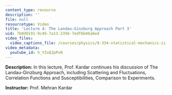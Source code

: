 ```yaml
---
content_type: resource
description: ''
file: null
resourcetype: Video
title: 'Lecture 4: The Landau-Ginzburg Approach Part 3'
uid: 7b0d9191-9c45-7a13-2356-7edf6b46a6ed
video_files:
  video_captions_file: /courses/physics/8-334-statistical-mechanics-ii-statistical-physics-of-fields-spring-2014/video-lectures/lecture-4-the-landau-ginzburg-approach-part-3/h_YZxQJpPv0.vtt
video_metadata:
  youtube_id: h_YZxQJpPv0
---
```


**Description:** In this lecture, Prof. Kardar continues his discussion of The Landau-Ginzburg Approach, including Scattering and Fluctuations, Correlation Functions and Susceptibilities, Comparison to Experiments.

**Instructor:** Prof. Mehran Kardar